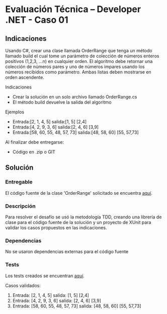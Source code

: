 # Evaluación Técnica – Developer .NET - Caso 01

## Indicaciones

Usando C#, crear una clase llamada OrderRange que tenga un método llamado build el cual
tome un parámetro de colección de números enteros positivos (1,2,3, ...n) en cualquier orden.
El algoritmo debe retornar una colección de números pares y uno de números impares usando
los números recibidos como parámetro. Ambas listas deben mostrarse en orden ascendente.

Indicaciones

- Crear la solución en un solo archivo llamado OrderRange.cs
- El método build devuelve la salida del algoritmo

Ejemplos
- Entrada:[2, 1, 4, 5] salida:[1, 5] [2,4]
- Entrada:[4, 2, 9, 3, 6] salida:[2, 4, 6] [3,9]
- Entrada:[58, 60, 55, 48, 57, 73] salida:[48, 58, 60] [55, 57,73]

Al finalizar debe entregarse:

- Código en .zip o GIT

## Solución

### Entregable

El código fuente de la clase 'OrderRange' solicitado se encuentra [aquí](https://github.com/acerohernan/prueba-tecnica-parte1/blob/master/OrderRange/OrderRange.cs).

### Descripción
Para resolver el desafío se usó la metodología TDD, creando una librería de clase para el código fuente de la solución y un proyecto de XUnit para validar los casos propuestos en las indicaciones.  

### Dependencias 
No se usaron dependencias externas para el código fuente

### Tests
Los tests creados se encuentran [aquí](https://github.com/acerohernan/prueba-tecnica-parte1/blob/master/OrderRange.Tests/OrderRangeTests.cs).

Casos validados:
1. Entrada: [2, 1, 4, 5] salida: [1, 5] [2,4]
2. Entrada: [4, 2, 9, 3, 6] salida: [2, 4, 6] [3,9]
3. Entrada: [58, 60, 55, 48, 57, 73] salida: [48, 58, 60] [55, 57,73]

